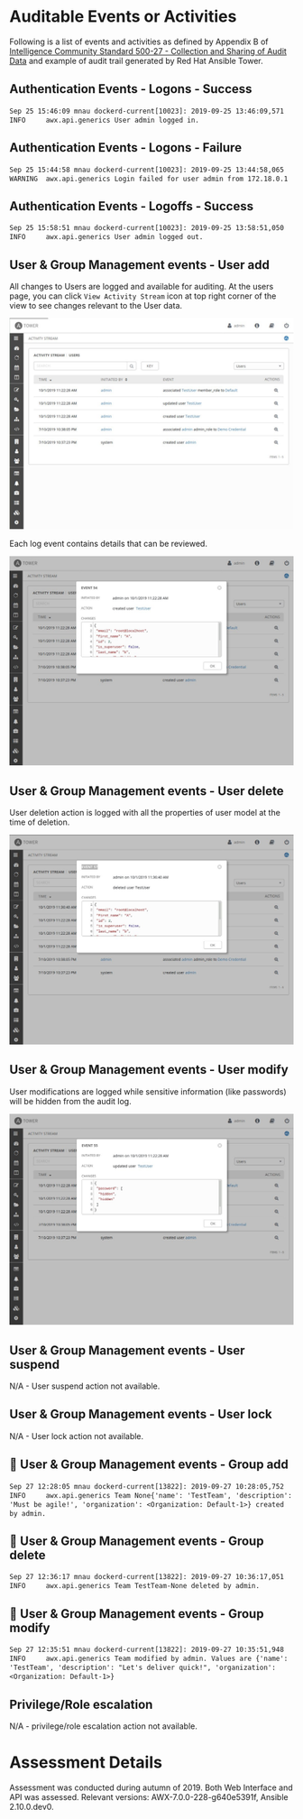 # Auditable Events or Activities

Following is a list of events and activities as defined by Appendix B of [Intelligence Community Standard 500-27 - Collection and Sharing of Audit Data](https://www.dni.gov/files/documents/FOIA/DF-2016-00213.pdf) and example of audit trail generated by Red Hat Ansible Tower.

## Authentication Events - Logons - Success

```
Sep 25 15:46:09 mnau dockerd-current[10023]: 2019-09-25 13:46:09,571 INFO     awx.api.generics User admin logged in.
```

## Authentication Events - Logons - Failure

```
Sep 25 15:44:58 mnau dockerd-current[10023]: 2019-09-25 13:44:58,065 WARNING  awx.api.generics Login failed for user admin from 172.18.0.1
```

## Authentication Events - Logoffs - Success

```
Sep 25 15:58:51 mnau dockerd-current[10023]: 2019-09-25 13:58:51,050 INFO     awx.api.generics User admin logged out.
```

## User & Group Management events - User add

All changes to Users are logged and available for auditing. At the users page, you can click `View Activity Stream` icon at top right corner of the view to see changes relevant to the User data.

![Screenshot of Ansible Tower 2.5 - User creation](pics/tower-user-activity-stream-1-creation.jpg)

Each log event contains details that can be reviewed.

![Screenshot of Ansible Tower 2.5 - User creation Detail](pics/tower-user-activity-stream-2-creation-detail.jpg)

## User & Group Management events - User delete

User deletion action is logged with all the properties of user model at the time of deletion.

![Screenshot of Ansible Tower 2.5 - User creation Detail](pics/tower-user-activity-stream-4-deletion.jpg)

## User & Group Management events - User modify

User modifications are logged while sensitive information (like passwords) will be hidden from the audit log.

![Screenshot of Ansible Tower 2.5 - User modify action](pics/tower-user-activity-stream-3-update.jpg)

## User & Group Management events - User suspend

N/A - User suspend action not available.

## User & Group Management events - User lock

N/A - User lock action not available.

## :construction: User & Group Management events - Group add

```
Sep 27 12:28:05 mnau dockerd-current[13822]: 2019-09-27 10:28:05,752 INFO     awx.api.generics Team None{'name': 'TestTeam', 'description': 'Must be agile!', 'organization': <Organization: Default-1>} created by admin.
```

## :construction: User & Group Management events - Group delete

```
Sep 27 12:36:17 mnau dockerd-current[13822]: 2019-09-27 10:36:17,051 INFO     awx.api.generics Team TestTeam-None deleted by admin.
```

## :construction: User & Group Management events - Group modify

```
Sep 27 12:35:51 mnau dockerd-current[13822]: 2019-09-27 10:35:51,948 INFO     awx.api.generics Team modified by admin. Values are {'name': 'TestTeam', 'description': "Let's deliver quick!", 'organization': <Organization: Default-1>}
```

## Privilege/Role escalation

N/A - privilege/role escalation action not available.

# Assessment Details
Assessment was conducted during autumn of 2019. Both Web Interface and API was assessed. Relevant versions: AWX-7.0.0-228-g640e5391f, Ansible 2.10.0.dev0.
